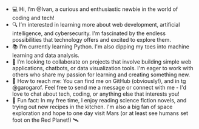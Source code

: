 - 💻 Hi, I’m @Ivan, a curious and enthusiastic newbie in the world of coding and tech!
- 🔍 I’m interested in learning more about web development, artificial intelligence, and cybersecurity. I'm fascinated by the endless possibilities that technology offers and excited to explore them.
- 📚 I’m currently learning  Python. I'm also dipping my toes into machine learning and data analysis.
- 🤝 I’m looking to collaborate on projects that involve building simple web applications, chatbots, or data visualization tools. I'm eager to work with others who share my passion for learning and creating something new.
- 📲 How to reach me: You can find me on GitHub (obviously!), and in tg @garogarof. Feel free to send me a message or connect with me - I'd love to chat about tech, coding, or anything else that interests you!
- 🔮 Fun fact: In my free time, I enjoy reading science fiction novels, and trying out new recipes in the kitchen. I'm also a big fan of space exploration and hope to one day visit Mars (or at least see humans set foot on the Red Planet!) 🛰️
